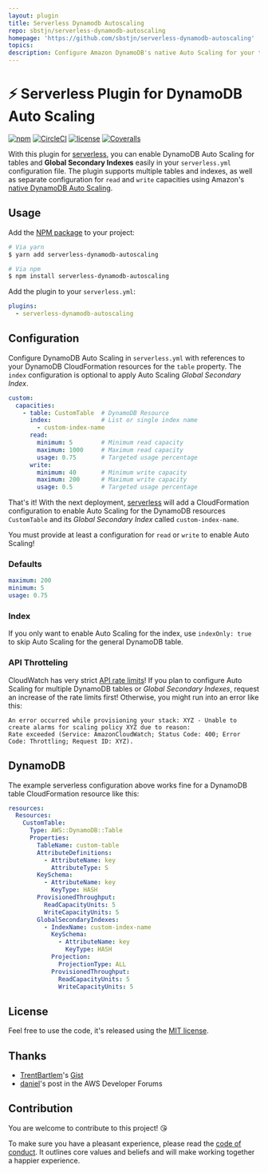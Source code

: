```yaml
---
layout: plugin
title: Serverless Dynamodb Autoscaling
repo: sbstjn/serverless-dynamodb-autoscaling
homepage: 'https://github.com/sbstjn/serverless-dynamodb-autoscaling'
topics: 
description: Configure Amazon DynamoDB's native Auto Scaling for your table capacities.
---
```



# ⚡️ Serverless Plugin for DynamoDB Auto Scaling

[![npm](https://img.shields.io/npm/v/serverless-dynamodb-autoscaling.svg)](https://www.npmjs.com/package/serverless-dynamodb-autoscaling)
[![CircleCI](https://img.shields.io/circleci/project/github/sbstjn/serverless-dynamodb-autoscaling/master.svg)](https://circleci.com/gh/sbstjn/serverless-dynamodb-autoscaling)
[![license](https://img.shields.io/github/license/sbstjn/serverless-dynamodb-autoscaling.svg)](https://github.com/sbstjn/serverless-dynamodb-autoscaling/blob/master/LICENSE.md)
[![Coveralls](https://img.shields.io/coveralls/sbstjn/serverless-dynamodb-autoscaling.svg)](https://coveralls.io/github/sbstjn/serverless-dynamodb-autoscaling)

With this plugin for [serverless](https://serverless.com), you can enable DynamoDB Auto Scaling for tables and **Global Secondary Indexes** easily in your `serverless.yml` configuration file. The plugin supports multiple tables and indexes, as well as separate configuration for `read` and `write` capacities using Amazon's [native DynamoDB Auto Scaling](https://aws.amazon.com/blogs/aws/new-auto-scaling-for-amazon-dynamodb/).

## Usage

Add the [NPM package](https://www.npmjs.com/package/serverless-dynamodb-autoscaling) to your project:

```bash
# Via yarn
$ yarn add serverless-dynamodb-autoscaling

# Via npm
$ npm install serverless-dynamodb-autoscaling
```

Add the plugin to your `serverless.yml`:

```yaml
plugins:
  - serverless-dynamodb-autoscaling
```

## Configuration

Configure DynamoDB Auto Scaling in `serverless.yml` with references to your DynamoDB CloudFormation resources for the `table` property. The `index` configuration is optional to apply Auto Scaling *Global Secondary Index*.

```yaml
custom:
  capacities:
    - table: CustomTable  # DynamoDB Resource
      index:              # List or single index name
        - custom-index-name
      read:
        minimum: 5        # Minimum read capacity
        maximum: 1000     # Maximum read capacity
        usage: 0.75       # Targeted usage percentage
      write:
        minimum: 40       # Minimum write capacity
        maximum: 200      # Maximum write capacity
        usage: 0.5        # Targeted usage percentage
```

That's it! With the next deployment, [serverless](https://serverless.com) will add a CloudFormation configuration to enable Auto Scaling for the DynamoDB resources `CustomTable` and its *Global Secondary Index* called `custom-index-name`. 

You must provide at least a configuration for `read` or `write` to enable Auto Scaling!

### Defaults

```yaml
maximum: 200
minimum: 5
usage: 0.75
```

### Index

If you only want to enable Auto Scaling for the index, use `indexOnly: true` to skip Auto Scaling for the general DynamoDB table.

### API Throtteling

CloudWatch has very strict [API rate limits](http://docs.aws.amazon.com/AmazonCloudWatch/latest/monitoring/cloudwatch_limits.html)! If you plan to configure Auto Scaling for multiple DynamoDB tables or *Global Secondary Indexes*, request an increase of the rate limits first! Otherwise, you might run into an error like this:

```
An error occurred while provisioning your stack: XYZ - Unable to create alarms for scaling policy XYZ due to reason: 
Rate exceeded (Service: AmazonCloudWatch; Status Code: 400; Error Code: Throttling; Request ID: XYZ).
```

## DynamoDB

The example serverless configuration above works fine for a DynamoDB table CloudFormation resource like this:

```yaml
resources:
  Resources:
    CustomTable:
      Type: AWS::DynamoDB::Table
      Properties:
        TableName: custom-table
        AttributeDefinitions:
          - AttributeName: key
            AttributeType: S
        KeySchema:
          - AttributeName: key
            KeyType: HASH
        ProvisionedThroughput:
          ReadCapacityUnits: 5
          WriteCapacityUnits: 5
        GlobalSecondaryIndexes:
          - IndexName: custom-index-name
            KeySchema:
              - AttributeName: key
                KeyType: HASH
            Projection:
              ProjectionType: ALL
            ProvisionedThroughput:
              ReadCapacityUnits: 5
              WriteCapacityUnits: 5
```

## License

Feel free to use the code, it's released using the [MIT license](LICENSE.md).

## Thanks

- [TrentBartlem](https://github.com/TrentBartlem)'s [Gist](https://gist.github.com/TrentBartlem/292be37d496361d551fff6659d87fb0e) 
- [daniel](https://forums.aws.amazon.com/message.jspa?messageID=789667#jive-message-792127)'s post in the AWS Developer Forums

## Contribution

You are welcome to contribute to this project! 😘 

To make sure you have a pleasant experience, please read the [code of conduct](CODE_OF_CONDUCT.md). It outlines core values and beliefs and will make working together a happier experience.
